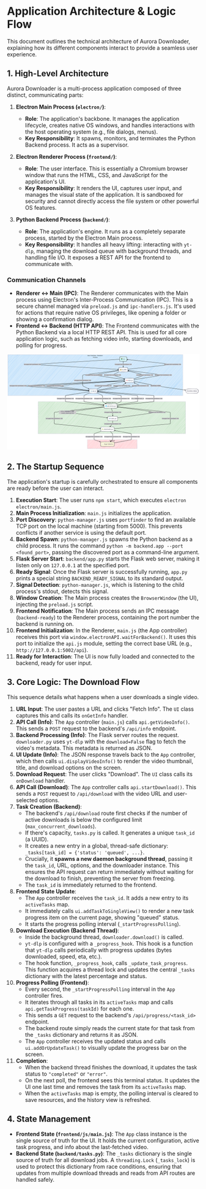 # Application Architecture & Logic Flow

This document outlines the technical architecture of Aurora Downloader, explaining how its different components interact to provide a seamless user experience.

## 1. High-Level Architecture

Aurora Downloader is a multi-process application composed of three distinct, communicating parts:

1.  **Electron Main Process (`electron/`)**:
    *   **Role**: The application's backbone. It manages the application lifecycle, creates native OS windows, and handles interactions with the host operating system (e.g., file dialogs, menus).
    *   **Key Responsibility**: It spawns, monitors, and terminates the Python Backend process. It acts as a supervisor.

2.  **Electron Renderer Process (`frontend/`)**:
    *   **Role**: The user interface. This is essentially a Chromium browser window that runs the HTML, CSS, and JavaScript for the application's UI.
    *   **Key Responsibility**: It renders the UI, captures user input, and manages the visual state of the application. It is sandboxed for security and cannot directly access the file system or other powerful OS features.

3.  **Python Backend Process (`backend/`)**:
    *   **Role**: The application's engine. It runs as a completely separate process, started by the Electron Main process.
    *   **Key Responsibility**: It handles all heavy lifting: interacting with `yt-dlp`, managing the download queue with background threads, and handling file I/O. It exposes a REST API for the frontend to communicate with.

### Communication Channels

*   **Renderer <-> Main (IPC)**: The Renderer communicates with the Main process using Electron's Inter-Process Communication (IPC). This is a secure channel managed via `preload.js` and `ipc-handlers.js`. It's used for actions that require native OS privileges, like opening a folder or showing a confirmation dialog.
*   **Frontend <-> Backend (HTTP API)**: The Frontend communicates with the Python Backend via a local HTTP REST API. This is used for all core application logic, such as fetching video info, starting downloads, and polling for progress.

![Architecture Diagram](.\photograph\logicofthisproject.png)

## 2. The Startup Sequence

The application's startup is carefully orchestrated to ensure all components are ready before the user can interact.

1.  **Execution Start**: The user runs `npm start`, which executes `electron electron/main.js`.
2.  **Main Process Initialization**: `main.js` initializes the application.
3.  **Port Discovery**: `python-manager.js` uses `portfinder` to find an available TCP port on the local machine (starting from 5000). This prevents conflicts if another service is using the default port.
4.  **Backend Spawn**: `python-manager.js` spawns the Python backend as a child process. It runs the command `python -m backend.app --port <found_port>`, passing the discovered port as a command-line argument.
5.  **Flask Server Start**: `backend/app.py` starts the Flask web server, making it listen only on `127.0.0.1` at the specified port.
6.  **Ready Signal**: Once the Flask server is successfully running, `app.py` prints a special string `BACKEND_READY_SIGNAL` to its standard output.
7.  **Signal Detection**: `python-manager.js`, which is listening to the child process's stdout, detects this signal.
8.  **Window Creation**: The Main process creates the `BrowserWindow` (the UI), injecting the `preload.js` script.
9.  **Frontend Notification**: The Main process sends an IPC message (`backend-ready`) to the Renderer process, containing the port number the backend is running on.
10. **Frontend Initialization**: In the Renderer, `main.js` (the App controller) receives this port via `window.electronAPI.waitForBackend()`. It uses this port to initialize the `api.js` module, setting the correct base URL (e.g., `http://127.0.0.1:5002/api`).
11. **Ready for Interaction**: The UI is now fully loaded and connected to the backend, ready for user input.

## 3. Core Logic: The Download Flow

This sequence details what happens when a user downloads a single video.

1.  **URL Input**: The user pastes a URL and clicks "Fetch Info". The `UI` class captures this and calls its `onGetInfo` handler.
2.  **API Call (Info)**: The `App` controller (`main.js`) calls `api.getVideoInfo()`. This sends a `POST` request to the backend's `/api/info` endpoint.
3.  **Backend Processing (Info)**: The Flask server routes the request. `downloader.py` uses `yt-dlp` with the `download=False` flag to fetch the video's metadata. This metadata is returned as JSON.
4.  **UI Update (Info)**: The JSON response travels back to the `App` controller, which then calls `ui.displayVideoInfo()` to render the video thumbnail, title, and download options on the screen.
5.  **Download Request**: The user clicks "Download". The `UI` class calls its `onDownload` handler.
6.  **API Call (Download)**: The `App` controller calls `api.startDownload()`. This sends a `POST` request to `/api/download` with the video URL and user-selected options.
7.  **Task Creation (Backend)**:
    *   The backend's `/api/download` route first checks if the number of active downloads is below the configured limit (`max_concurrent_downloads`).
    *   If there's capacity, `tasks.py` is called. It generates a unique `task_id` (a UUID).
    *   It creates a new entry in a global, thread-safe dictionary: `_tasks[task_id] = {'status': 'queued', ...}`.
    *   Crucially, it **spawns a new daemon background thread**, passing it the `task_id`, URL, options, and the downloader instance. This ensures the API request can return immediately without waiting for the download to finish, preventing the server from freezing.
    *   The `task_id` is immediately returned to the frontend.
8.  **Frontend State Update**:
    *   The `App` controller receives the `task_id`. It adds a new entry to its `activeTasks` map.
    *   It immediately calls `ui.addTaskToSingleView()` to render a new task progress item on the current page, showing "queued" status.
    *   It starts the progress polling interval (`_startProgressPolling`).
9.  **Download Execution (Backend Thread)**:
    *   Inside the background thread, `downloader.download()` is called.
    *   `yt-dlp` is configured with a `_progress_hook`. This hook is a function that `yt-dlp` calls periodically with progress updates (bytes downloaded, speed, eta, etc.).
    *   The hook function, `_progress_hook`, calls `_update_task_progress`. This function acquires a thread lock and updates the central `_tasks` dictionary with the latest percentage and status.
10. **Progress Polling (Frontend)**:
    *   Every second, the `_startProgressPolling` interval in the `App` controller fires.
    *   It iterates through all tasks in its `activeTasks` map and calls `api.getTaskProgress(taskId)` for each one.
    *   This sends a `GET` request to the backend's `/api/progress/<task_id>` endpoint.
    *   The backend route simply reads the current state for that task from the `_tasks` dictionary and returns it as JSON.
    *   The `App` controller receives the updated status and calls `ui.addOrUpdateTask()` to visually update the progress bar on the screen.
11. **Completion**:
    *   When the backend thread finishes the download, it updates the task status to `"completed"` or `"error"`.
    *   On the next poll, the frontend sees this terminal status. It updates the UI one last time and removes the task from its `activeTasks` map.
    *   When the `activeTasks` map is empty, the polling interval is cleared to save resources, and the history view is refreshed.

## 4. State Management

*   **Frontend State (`frontend/js/main.js`)**: The `App` class instance is the single source of truth for the UI. It holds the current configuration, active task progress, and info about the last-fetched video.
*   **Backend State (`backend/tasks.py`)**: The `_tasks` dictionary is the single source of truth for all download jobs. A `threading.Lock` (`_tasks_lock`) is used to protect this dictionary from race conditions, ensuring that updates from multiple download threads and reads from API routes are handled safely.